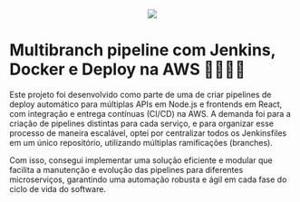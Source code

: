 <center><img src="https://www.jenkins.io/images/logos/jenkins/jenkins.svg" align="center" /></center>

# Multibranch pipeline com Jenkins, Docker e Deploy na AWS 🤵🏻‍♂️🐳

Este projeto foi desenvolvido como parte de uma de criar pipelines de deploy automático para múltiplas APIs em Node.js e frontends em React, com integração e entrega contínuas (CI/CD) na AWS. A demanda foi para a criação de pipelines distintas para cada serviço, e para organizar esse processo de maneira escalável, optei por centralizar todos os Jenkinsfiles em um único repositório, utilizando múltiplas ramificações (branches).

Com isso, consegui implementar uma solução eficiente e modular que facilita a manutenção e evolução das pipelines para diferentes microserviços, garantindo uma automação robusta e ágil em cada fase do ciclo de vida do software.


